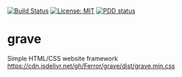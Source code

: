 [![Build Status](https://travis-ci.org/Ferror/grave.svg?branch=master)](https://travis-ci.org/Ferror/grave)
[![License: MIT](	https://img.shields.io/apm/l/vim-mode.svg)](https://opensource.org/licenses/MIT)
[![PDD status](http://www.0pdd.com/svg?name=Ferror/0pdd)](http://www.0pdd.com/p?name=Ferror/0pdd)

# grave
Simple HTML/CSS website framework
https://cdn.jsdelivr.net/gh/Ferror/grave/dist/grave.min.css
